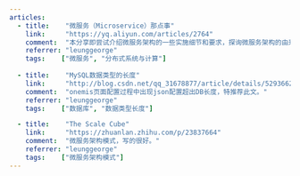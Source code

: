 ```yaml
---
articles:
  - title:    "微服务（Microservice）那点事"  
    link:     "https://yq.aliyun.com/articles/2764"  
    comment:  "本分享即尝试介绍微服务架构的一些实施细节和要求，探询微服务架构的由来，并最终提供我们团队内部的一些实践总结，希望对大家有帮助。"  
    referrer: "leunggeorge"  
    tags:    ["微服务", "分布式系统与计算"]  
 
  - title:    "MySQL数据类型的长度"  
    link:     "http://blog.csdn.net/qq_31678877/article/details/52936625"  
    comment:  "onemis页面配置过程中出现json配置超出DB长度，特推荐此文。"  
    referrer: "leunggeorge"  
    tags:    ["数据库", "数据类型长度"]  

  - title:    "The Scale Cube"  
    link:     "https://zhuanlan.zhihu.com/p/23837664"  
    comment:  "微服务架构模式，写的很好。"  
    referrer: "leunggeorge"  
    tags:    ["微服务架构模式"]  
---
```

